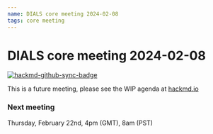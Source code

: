 ```yaml
---
name: DIALS core meeting 2024-02-08
tags: core meeting
---
```


# DIALS core meeting 2024-02-08

[![hackmd-github-sync-badge](https://hackmd.io/hCUbWlOFQf6p8C6omN1u1A/badge)](https://hackmd.io/hCUbWlOFQf6p8C6omN1u1A)

This is a future meeting, please see the WIP agenda at [hackmd.io](https://hackmd.io/hCUbWlOFQf6p8C6omN1u1A)


### Next meeting

Thursday, February 22nd, 4pm (GMT), 8am (PST)
